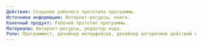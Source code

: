 ```yaml
---
Действия: Создание рабочего прототипа программы.
Источники информации: Интернет-ресурсы, книги.
Конечный продукт: Рабочий прототип программы.
Материалы: Интернет-ресурсы, редактор кода.
Роли: Программист, дизайнер интерфейсов, дизайнер алгоритмов действий и концепций программы, тестировщик.
---
```

